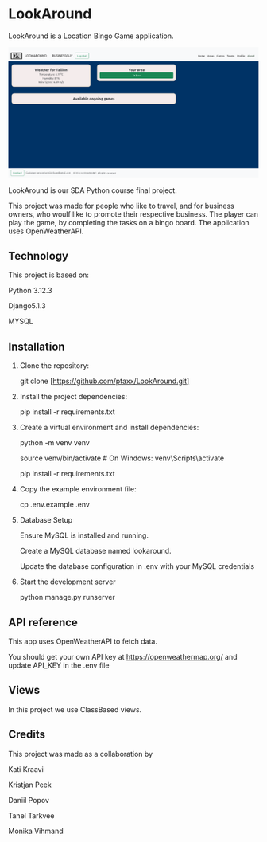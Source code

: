# LookAround

LookAround is a Location Bingo Game application.

![Image](https://github.com/ptaxx/LookAround/blob/main/assets/ScreenshotHome.png)

LookAround is our SDA Python course final project. 

This project was made for people who like to travel, and for business owners, who woulf like to promote their respective business. The player can play the game, by completing the tasks on a bingo board. The application uses OpenWeatherAPI.

## Technology

This project is based on:

Python 3.12.3

Django5.1.3

MYSQL

## Installation

1. Clone the repository:

   git clone [https://github.com/ptaxx/LookAround.git]
   
2. Install the project dependencies:

   pip install -r requirements.txt

3. Create a virtual environment and install dependencies:

   python -m venv venv


   source venv/bin/activate   # On Windows: venv\Scripts\activate


   pip install -r requirements.txt

4. Copy the example environment file:

   cp .env.example .env

5. Database Setup

   Ensure MySQL is installed and running.

   Create a MySQL database named lookaround.

   Update the database configuration in .env with your MySQL credentials

6. Start the development server

   python manage.py runserver

## API reference

This app uses OpenWeatherAPI to fetch data.

You should get your own API key at https://openweathermap.org/ and update API_KEY in the .env file

## Views

In this project we use ClassBased views.

## Credits

This project was made as a collaboration by

Kati Kraavi

Kristjan Peek

Daniil Popov

Tanel Tarkvee

Monika Vihmand
